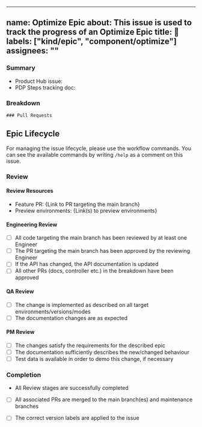 ---

name: Optimize Epic
about: This issue is used to track the progress of an Optimize Epic
title: 🎯
labels: ["kind/epic", "component/optimize"]
assignees: ""
-------------

### Summary

<!-- Add links to related issues or other resources  -->
- Product Hub issue:
- PDP Steps tracking doc:

### Breakdown

<!-- A breakdown of tasks that need to be completed in order for this to be ready for review. -->
<!--
- [ ] #123
- [ ] Step X
-->

```[tasklist]
### Pull Requests
```

## Epic Lifecycle

For managing the issue lifecycle, please use the workflow commands. You can see the available
commands by writing `/help` as a comment on this issue.

### Review

#### Review Resources

<!-- When in review, the resources to be used for review should be listed here) -->
- Feature PR: {Link to PR targeting the main branch}
- Preview environments: {Link(s) to preview environments}

#### Engineering Review

- [ ] All code targeting the main branch has been reviewed by at least one Engineer
- [ ] The PR targeting the main branch has been approved by the reviewing Engineer
- [ ] If the API has changed, the API documentation is updated
- [ ] All other PRs (docs, controller etc.) in the breakdown have been approved

#### QA Review

- [ ] The change is implemented as described on all target environments/versions/modes
- [ ] The documentation changes are as expected

#### PM Review

- [ ] The changes satisfy the requirements for the described epic
- [ ] The documentation sufficiently describes the new/changed behaviour
- [ ] Test data is available in order to demo this change, if necessary

### Completion

- All Review stages are successfully completed
- [ ] All associated PRs are merged to the main branch(es) and maintenance branches
- [ ] The correct version labels are applied to the issue

